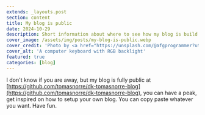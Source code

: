 ```yaml
---
extends: _layouts.post
section: content
title: My blog is public
date: 2024-10-29
description: Short information about where to see how my blog is build
cover_image: /assets/img/posts/my-blog-is-public.webp
cover_credit: 'Photo by <a href="https://unsplash.com/@afgprogrammer?utm_content=creditCopyText&utm_medium=referral&utm_source=unsplash">Mohammad Rahmani</a> on <a href="https://unsplash.com/photos/a-close-up-of-a-keyboard-on-a-table-lPKIb8dJ8kw?utm_content=creditCopyText&utm_medium=referral&utm_source=unsplash">Unsplash</a>'
cover_alt: 'A computer keyboard with RGB backlight'
featured: true
categories: [blog]
---
```


I don't know if you are away, but my blog is fully public at [https://github.com/tomasnorre/dk-tomasnorre-blog](https://github.com/tomasnorre/dk-tomasnorre-blog), you can have a peak, get inspired on how to setup your own blog.
You can copy paste whatever you want. Have fun.

